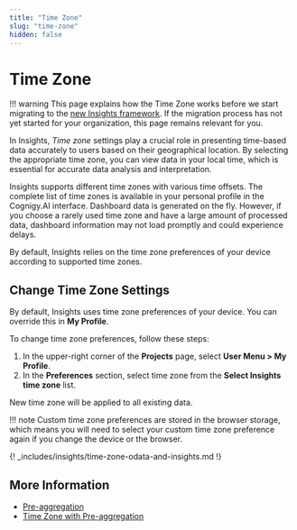 ```yaml
---
title: "Time Zone" 
slug: "time-zone" 
hidden: false 
---
```


# Time Zone

!!! warning
    This page explains how the Time Zone works before we start migrating to the [new Insights framework](time-zone-with-pre-aggregation.md). If the migration process has not yet started for your organization, this page remains relevant for you.

In Insights, _Time zone_ settings play a crucial role in presenting time-based data accurately to users based on their geographical location.
By selecting the appropriate time zone, you can view data in your local time, which is essential for accurate data analysis and interpretation.

Insights supports different time zones with various time offsets. The complete list of time zones is available in your personal profile in the Cognigy.AI interface. Dashboard data is generated on the fly. However, if you choose a rarely used time zone and have a large amount of processed data, dashboard information may not load promptly and could experience delays.

By default, Insights relies on the time zone preferences of your device according to supported time zones.

## Change Time Zone Settings

By default, Insights uses time zone preferences of your device. You can override this in **My Profile**. 

To change time zone preferences, follow these steps:

1. In the upper-right corner of the **Projects** page, select **User Menu > My Profile**.
2. In the **Preferences** section, select time zone from the **Select Insights time zone** list.

New time zone will be applied to all existing data.

!!! note
    Custom time zone preferences are stored in the browser storage, which means you will need to select your custom time zone preference again if you change the device or the browser.

{! _includes/insights/time-zone-odata-and-insights.md !}

## More Information

- [Pre-aggregation](pre-aggregation.md)
- [Time Zone with Pre-aggregation](time-zone-with-pre-aggregation.md)